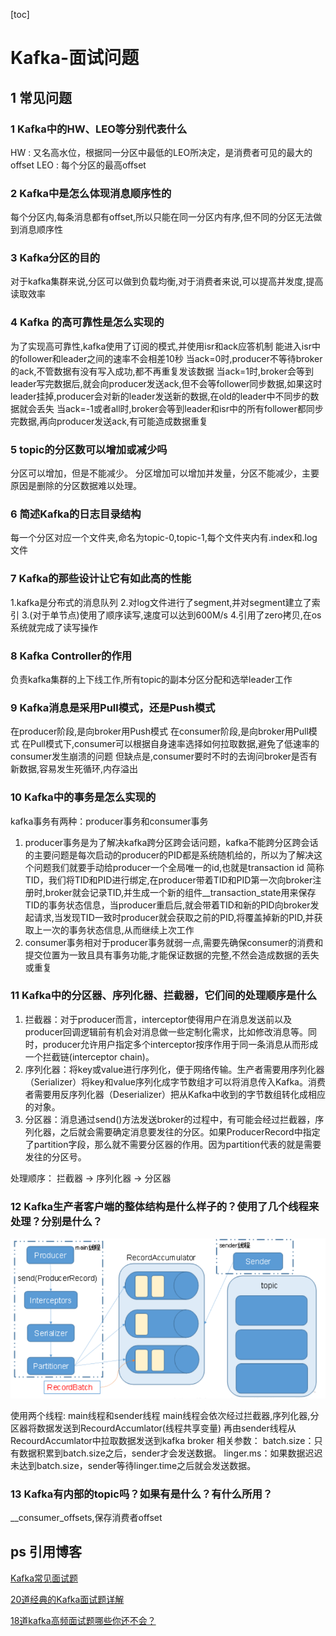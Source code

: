 [toc]

# Kafka-面试问题

## 1 常见问题

### 1  Kafka中的HW、LEO等分别代表什么

HW : 又名高水位，根据同一分区中最低的LEO所决定，是消费者可见的最大的offset
LEO : 每个分区的最高offset

### 2 Kafka中是怎么体现消息顺序性的

每个分区内,每条消息都有offset,所以只能在同一分区内有序,但不同的分区无法做到消息顺序性

### 3 Kafka分区的目的

对于kafka集群来说,分区可以做到负载均衡,对于消费者来说,可以提高并发度,提高读取效率

### 4 Kafka 的高可靠性是怎么实现的

为了实现高可靠性,kafka使用了订阅的模式,并使用isr和ack应答机制
能进入isr中的follower和leader之间的速率不会相差10秒
当ack=0时,producer不等待broker的ack,不管数据有没有写入成功,都不再重复发该数据
当ack=1时,broker会等到leader写完数据后,就会向producer发送ack,但不会等follower同步数据,如果这时leader挂掉,producer会对新的leader发送新的数据,在old的leader中不同步的数据就会丢失
当ack=-1或者all时,broker会等到leader和isr中的所有follower都同步完数据,再向producer发送ack,有可能造成数据重复

### 5 topic的分区数可以增加或减少吗

分区可以增加，但是不能减少。
分区增加可以增加并发量，分区不能减少，主要原因是删除的分区数据难以处理。

### 6 简述Kafka的日志目录结构

每一个分区对应一个文件夹,命名为topic-0,topic-1,每个文件夹内有.index和.log文件

### 7 Kafka的那些设计让它有如此高的性能

1.kafka是分布式的消息队列
2.对log文件进行了segment,并对segment建立了索引
3.(对于单节点)使用了顺序读写,速度可以达到600M/s
4.引用了zero拷贝,在os系统就完成了读写操作

### 8 Kafka Controller的作用

负责kafka集群的上下线工作,所有topic的副本分区分配和选举leader工作

### 9 Kafka消息是采用Pull模式，还是Push模式

在producer阶段,是向broker用Push模式
在consumer阶段,是向broker用Pull模式
在Pull模式下,consumer可以根据自身速率选择如何拉取数据,避免了低速率的consumer发生崩溃的问题
但缺点是,consumer要时不时的去询问broker是否有新数据,容易发生死循环,内存溢出

### 10 Kafka中的事务是怎么实现的

kafka事务有两种：producer事务和consumer事务

1. producer事务是为了解决kafka跨分区跨会话问题，kafka不能跨分区跨会话的主要问题是每次启动的producer的PID都是系统随机给的，所以为了解决这个问题我们就要手动给producer一个全局唯一的id,也就是transaction id 简称TID，我们将TID和PID进行绑定,在producer带着TID和PID第一次向broker注册时,broker就会记录TID,并生成一个新的组件__transaction_state用来保存TID的事务状态信息，当producer重启后,就会带着TID和新的PID向broker发起请求,当发现TID一致时producer就会获取之前的PID,将覆盖掉新的PID,并获取上一次的事务状态信息,从而继续上次工作
2. consumer事务相对于producer事务就弱一点,需要先确保consumer的消费和提交位置为一致且具有事务功能,才能保证数据的完整,不然会造成数据的丢失或重复

### 11 Kafka中的分区器、序列化器、拦截器，它们间的处理顺序是什么

1. 拦截器：对于producer而言，interceptor使得用户在消息发送前以及producer回调逻辑前有机会对消息做一些定制化需求，比如修改消息等。同时，producer允许用户指定多个interceptor按序作用于同一条消息从而形成一个拦截链(interceptor chain)。
2. 序列化器：将key或value进行序列化，便于网络传输。生产者需要用序列化器（Serializer）将key和value序列化成字节数组才可以将消息传入Kafka。消费者需要用反序列化器（Deserializer）把从Kafka中收到的字节数组转化成相应的对象。
3. 分区器：消息通过send()方法发送broker的过程中，有可能会经过拦截器，序列化器，之后就会需要确定消息要发往的分区。如果ProducerRecord中指定了partition字段，那么就不需要分区器的作用。因为partition代表的就是需要发往的分区号。

处理顺序： 拦截器 -> 序列化器 -> 分区器

### 12 Kafka生产者客户端的整体结构是什么样子的？使用了几个线程来处理？分别是什么？

<img src="picture/image-20201130132259200.png" alt="image-20201130132259200" style="zoom:70%;" />

使用两个线程: main线程和sender线程
main线程会依次经过拦截器,序列化器,分区器将数据发送到RecourdAccumlator(线程共享变量)
再由sender线程从RecourdAccumlator中拉取数据发送到kafka broker
相关参数：
batch.size：只有数据积累到batch.size之后，sender才会发送数据。
linger.ms：如果数据迟迟未达到batch.size，sender等待linger.time之后就会发送数据。

### 13 Kafka有内部的topic吗？如果有是什么？有什么所用？

 __consumer_offsets,保存消费者offset



## ps 引用博客

[Kafka常见面试题](https://blog.csdn.net/C_Xiang_Falcon/article/details/100917145)

[20道经典的Kafka面试题详解](https://www.jianshu.com/p/511962462e58)

[18道kafka高频面试题哪些你还不会？](https://developer.aliyun.com/article/740170)

